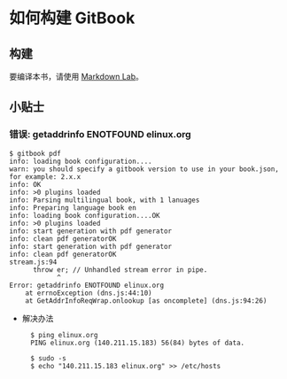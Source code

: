 
# 如何构建 GitBook

## 构建

要编译本书，请使用 [Markdown Lab](http://tinylab.org/markdown-lab)。

## 小贴士

### 错误: getaddrinfo ENOTFOUND elinux.org

    $ gitbook pdf
    info: loading book configuration....
    warn: you should specify a gitbook version to use in your book.json, for example: 2.x.x
    info: OK
    info: >0 plugins loaded
    info: Parsing multilingual book, with 1 lanuages
    info: Preparing language book en
    info: loading book configuration....OK
    info: >0 plugins loaded
    info: start generation with pdf generator
    info: clean pdf generatorOK
    info: start generation with pdf generator
    info: clean pdf generatorOK
    stream.js:94
          throw er; // Unhandled stream error in pipe.
                ^
    Error: getaddrinfo ENOTFOUND elinux.org
        at errnoException (dns.js:44:10)
        at GetAddrInfoReqWrap.onlookup [as oncomplete] (dns.js:94:26)

* 解决办法

        $ ping elinux.org
        PING elinux.org (140.211.15.183) 56(84) bytes of data.

        $ sudo -s
        $ echo "140.211.15.183 elinux.org" >> /etc/hosts
